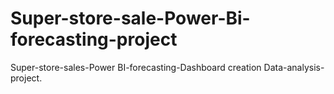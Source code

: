 # Super-store-sale-Power-Bi-forecasting-project
Super-store-sales-Power BI-forecasting-Dashboard creation Data-analysis-project.
